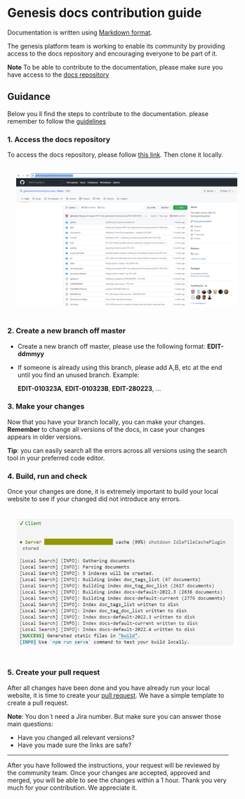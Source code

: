 # Genesis docs contribution guide

Documentation is written using [Markdown format](markdown-syntax.md).

The genesis platform team is working to enable its community by providing access to the docs repository and encouraging everyone to be part of it.

**Note** To be able to contribute to the documentation, please make sure you have access to the [docs repository](https://github.com/genesiscommunitysuccess/docs)

## Guidance
Below you ll find the steps to contribute to the documentation. please remember to follow the [guidelines](./Type-of-contribution.md)


### 1. Access the docs repository
To access the docs repository, please follow [this link](https://github.com/genesiscommunitysuccess/docs). Then clone it locally.

<img src="./img_src/community_repo.PNG" width="600" style="margin: 20px">

### 2. Create a new branch off master

- Create a new branch off master, please use the following format: **EDIT-ddmmyy**
- If someone is already using this branch, please add A,B, etc at the end until you find an unused branch. Example:
   
    **EDIT-010323A**, **EDIT-010323B**, **EDIT-280223**, ...

### 3. Make your changes

Now that you have your branch locally, you can make your changes. **Remember** to change all versions of the docs, in case your changes appears in older versions.

**Tip**: you can easily search all the errors across all versions using the search tool in your preferred code editor.

### 4. Build, run and check

Once your changes are done, it is extremely important to build your local website to see if your changed did not introduce any errors. 

<img src="./img_src/build_website.PNG" width="500px" style="margin: 20px">

### 5. Create your pull request

After all changes have been done and you have already run your local website, it is time to create your [pull request](https://github.com/genesiscommunitysuccess/docs/compare). We have a simple template to create a pull request.

**Note**: You don`t need a Jira number. But make sure you can answer those main questions:
- Have you changed all relevant versions?
- Have you made sure the links are safe?

---

After you have followed the instructions, your request will be reviewed by the community team. Once your changes are accepted, approved and merged, you will be able to see the changes within a 1 hour. Thank you very much for your contribution. We appreciate it.
